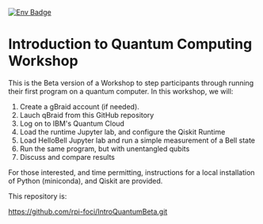 <!-- [<img src="https://qbraid-static.s3.amazonaws.com/logos/Launch_on_qBraid_white.png" width="150">](https://account.qbraid.com?gitHubUrl=https://github.com/rpi-foci/IntroQuantumBeta.git) -->

[![Env Badge](https://img.shields.io/endpoint?url=https://api.qbraid.com/api/environments/valid?envSlug=rpi_qu_8b7d9z&label=Launch+on+qBraid&labelColor=lightgrey&logo=rocket&logoSize=auto&style=for-the-badge)](http://account.qbraid.com?gitHubUrl=https://github.com/rpi-foci/IntroQuantumBeta.git&envId=rpi_qu_8b7d9z)


# Introduction to Quantum Computing Workshop

This is the Beta version of a Workshop to step participants through
running their first program on a quantum computer.  In this workshop,
we will:

   1) Create a gBraid account (if needed).
   2) Lauch qBraid from this GitHub repository
   3) Log on to IBM's Quantum Cloud
   4) Load the runtime Jupyter lab, and configure the Qiskit Runtime
   5) Load HelloBell Jupyter lab and run a simple measurement of a Bell state
   6) Run the same program, but with unentangled qubits
   7) Discuss and compare results

For those interested, and time permitting, instructions for a local installation
of Python (miniconda), and Qiskit are provided.

This repository is:

https://github.com/rpi-foci/IntroQuantumBeta.git



